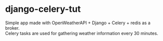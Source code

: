 # django-celery-tut

Simple app made with OpenWeatherAPI + Django + Celery + redis as a broker.  
Celery tasks are used for gathering weather information every 30 minutes. 
